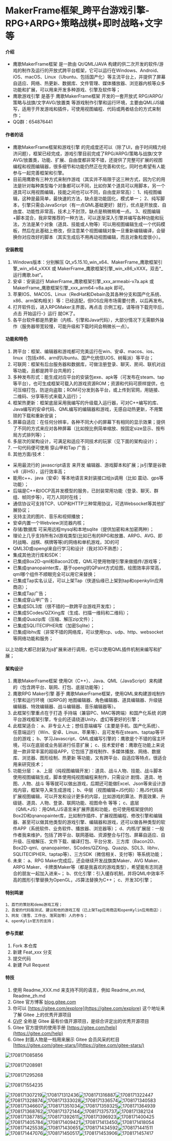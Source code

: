 # MakerFrame框架_跨平台游戏引擎-RPG+ARPG+策略战棋+即时战略+文字等

#### 介绍

* 鹰歌MakerFrame框架 是一款由 Qt/QML/JAVA 构建的供二次开发的软件/游戏的制作及运行的开放式跨平台框架，它可以运行在Windows、Android、iOS、macOS、Linux（Ubuntu、包括国产化）等主流平台上，并提供了屏幕自适应、网络、热更新、数据库、文件管理、媒体播放器、浏览器内核等众多功能和扩展，可以用来开发多种游戏、引擎及软件等；
* 鹰歌游戏引擎 是基于 鹰歌MakerFrame框架 开发的一套开放式 RPG/ARPG/策略与战旗/文字AVG/放置类 等游戏制作引擎和运行环境，主要由QML/JS编写，适用于开发游戏和插件，可使用视图编程、代码或两者结合的方式来制作；
* QQ群：654876441

#### 作者的话

* 鹰歌MakerFrame框架和游戏引擎 的完成度还可以（除了UI，由于时间精力经济问题），框架已经完成，游戏引擎目前完成了RPG/ARPG/策略与战旗/文字AVG/放置类，功能、扩展、自由度都非常不错，还提供了完整可扩展的视图编程和视图编辑器，很多细节和功能仍然正在完善和优化，同时也希望有人能参与一起完善框架和引擎。
* 目前用鹰歌有三种方式来制作游戏（其实并不局限于这三种方式，因为它的用法是针对每种类型每个对象都可以不同，比如你某个道具可以用脚本，另一个道具可以用视图编辑，技能之间也可以不同，自由度非常高）：
  1、纯视图编辑，这种是最简单，最快速的方法，缺点是功能固化，模式单一；
  2、纯写脚本，引擎只需会JavaScript（有一点QML基础更好）就行，优点是开放度、自由度、功能性非常高，技术上不封顶，缺点是稍微稍难一点。
  3、视图编辑+脚本混合，我非常推荐的一种方法，可以逐渐深入引擎并编写各种功能和玩法，方法是某个对象（道具、技能或人物等）可以用视图编辑生成一个代码模板，然后在此基础上修改，但注意某个视图编辑对象一旦重新编辑编译，会替换你对应改好的脚本（其实生成后不用再动视图编辑，而且对象粒度很小）。

#### 安装教程

1. Windows版本：分别解压 Qt_v5.15.10_win_x64、MakerFrame_鹰歌框架引擎_win_x64_vXXX 或 MakerFrame_鹰歌框架引擎_win_x86_vXXX，双击“_运行鹰歌.bat”。
2. 安卓：安装运行 MakerFrame_鹰歌框架引擎_xxx_armeabi-v7a.apk 或 MakerFrame_鹰歌框架引擎_xxx_arm64-v8a.apk 即可。
3. 苹果IOS、MACOS、Linux（RedHat和Debain及其各种分支和国产化系统、x86、arm架构相关）等：已经适配，但IOS应用市场需要付费，以后再发布。
4. 打开软件后，进入RPGMaker主界面，再点击 示例工程，请等待下载完毕后，点击 开始运行-》运行 就OK了。
5. 各平台软件都是热更新（内核、引擎和Java代码），大部分情况下无需额外操作（服务器带宽较慢，可能升级和下载时间会稍微长一点）。

#### 功能和特色

1. 跨平台：框架、编辑器和游戏都可完美运行在win、安卓、macos、ios、linux（包括x86、arm的Ubuntu、国产化统信UOS、树莓派）等平台；
2. 可联网：框架有后台服务器和数据库，可做注册登录、聊天、房间、联机对战等功能，且都是跨平台共用的；
3. 多种发布形式：能生成对应平台的安装包exe、apk等（可发布在steam、tap等平台），也可生成框架可载入的游戏资源ROM；资源和代码可原样提供，也可压缩打包，防逆向盗取；ROM可分发到各平台，或上传到官网，用链接、二维码、分享等形式来载入运行）；
4. 框架热更新：框架底层采用我编写的升级载入运行器，可对C++编写的库、Java编写的安卓代码、QML编写的编辑器和游戏，无感自动热更新，不用繁琐的下载和重新安装；
5. 屏幕自适应：在任何分辨率，各种不同大小的屏幕下有相同的显示效果；提供了不同的方式来应对各种屏幕（比如按比例简单缩放、按固定size显示、按布局方式排列等）；
6. 多层次的架构设计，可满足和适应不同技术的玩家（见下面的架构设计）；
7. 一句代码便可使用 穿山甲和Tap 广告；
8. 其他方面/技术：

* 采用最流行的 javascript语言 来开发 编辑器、游戏脚本和扩展；js引擎是谷歌v8（非H5），运行效率高；
* 能用c++、java（安卓）等本地语言来封装接口给js调用（比如 震动、gps等功能）；
* 后端是C++和IOCP高并发模型的服务，已封装常用功能（登录、聊天、群组、帧同步等），可万人同时在线；
* 通信协议可支持TCP、UDP和HTTP三种常用协议，可选Websocket等其他扩展协议；
* 支持主流的图片、音乐和视频播放；
* 安卓内置一个Webview浏览器内核；
* 存储/数据库 可采用远程mysql和本地sqlite（提供加密和未加密两种）；
* 理论上几乎支持所有2d游戏类型(比如已有的RPG和放置、ARPG、AVG、即时战略、战棋、棋牌等等)的网络和单机游戏，3D的可
* QML3D或opengl来自行学习和设计（我对3D不熟悉）；
* 集成其他流行库和SDK：
* 已集成Box2D-qml和Bacon2D库，QML可使用物理引擎来做插件/游戏等；
* 已集成qnanopainter库，基于opengl的QPaint方式绘图，绘图效率非常高，qml哪个组件不顺眼完全可以用它来替换；
* 已集成Tap实名认证，可以上架Tap（侠道仙缘已上架到tap和openkylin应用商店）；
* 已集成Tap广告；
* 已集成穿山甲广告；
* 已集成SDL3库（很不错的一款跨平台游戏开发库）；
* 已集成SCodes/QZXing库（生成、扫描一维码和二维码）；
* 已集成Quazip库（压缩、解压zip文件）；
* 已集成SQLITECIPHER库（加密Sqlite）；
* 已集成libhv库（非常不错的网络库，可以使用tcp、udp、http、websocket等网络功能和服务；

以上功能大都已封装为js扩展来进行调用，也可以使用QML插件机制来编写和扩展；

#### 架构设计

1. 鹰歌MakerFrame框架 使用Qt（C++）、Java、QML（JavaScript）来构建的（包含跨平台、联网、打包、底层功能等）；
2. 鹰歌RPG Maker引擎 基于 鹰歌MakerFrame框架，使用QML来构建游戏制作引擎和运行环境（如RPG的 地图编辑器、角色编辑器、道具编辑器、升级链编辑器、特效编辑器、战斗编辑器、音乐编辑器等）。
3. 此框架引擎重点在于打造 手持端（兼容PC、MAC等跨端）和国产化系统 的跨平台游戏框架引擎，专业的还请绕道Unity、虚幻等更好的引擎；
4. 此框架适合：
   a、非专业人士；想任意端编写（主要是手机、国产化系统）、任意端运行（Win、安卓、Linux、苹果等）、且可发布在steam、taptap等平台的游戏；
   b、学习Javascript、QML或编写引擎的：鹰歌是个不错的宿主环境，可以在底层或业务层进行任意扩展；
   c、技术爱好者：鹰歌在功能上来说是一款非常丰富的超级APP，它包括了游戏制作、多媒体播放、网络、数据库、浏览器、图形绘制、热更新 等功能，又有跨平台、自适应等特点，很适合用来研究技术；
5. 功能分层：
   a、上层（纯视图编辑开发）：道具、战斗人物、技能、战斗脚本使用视图编辑生成，脚本使用纯视图编程来制作，只需设计 剧情、道具、地图、人物、战斗 等等就可以做出游戏，后期还可能做Excel、Json等来设计游戏内容，框架导入来生成游戏；
   b、中层（视图编辑+JS代码）：用JS代码来扩展视图编辑，可以开发和设计更多的内容，比如游戏的算法、界面效果、升级链、道具、人物、登录、联网功能、视图命令 等等；
   c、底层（QML+JS）：用QML/JS语言来扩展界面和功能，也可使用框架提供的Box2D和qnanopainter库，比如制作插件、扩展视图编程、修改引擎和编辑器、甚至可以做其他类型的游戏引擎、编辑器和游戏，还可以做各种类型的软件APP（系统软件、业务软件、播放器、浏览器等）；
   d、内核/扩展层：一般作者我来维护，包括了跨平台、联网基础、资源整合与打包、屏幕自适应、自升级、压缩解压、文件下载、编译打包、平台分发、三方库（Bacon2D、Box2D-qml、qnanopainter、SCodes/QZXing、Quazip、SDL3、libhv、SQLITECIPHER、taptap等）、三方SDK（微信相关、支付等）等系统功能；
6. 未来：
   a、RPG Maker完成后，还会继续开发战旗类Maker、AVG Maker、ARPG Maker、卡牌类Maker等（都是我喜欢的游戏类型），希望能有志同道合的朋友一起加入进来~；
   b、优化引擎：引入缓存机制，并将QML中效率不高的图形引擎替换为OpenGL，JS算法替换为C++；
   c、开发3D引擎；

#### 特别鸣谢

    1、荔竹的策划和demo游戏工程；
    2、吾爱的代码版测试、建议和他的游戏工程（已上架Tap应用商店和openKylin应用商店）；
    3、网友（落雪、工作台、落冥迦等）人的参与；
    4、openKylin官方的支持；

#### 参与贡献

1. Fork 本仓库
2. 新建 Feat_xxx 分支
3. 提交代码
4. 新建 Pull Request

#### 特技

1. 使用 Readme\_XXX.md 来支持不同的语言，例如 Readme\_en.md, Readme\_zh.md
2. Gitee 官方博客 [blog.gitee.com](https://blog.gitee.com)
3. 你可以 [https://gitee.com/explore](https://gitee.com/explore) 这个地址来了解 Gitee 上的优秀开源项目
4. [GVP](https://gitee.com/gvp) 全称是 Gitee 最有价值开源项目，是综合评定出的优秀开源项目
5. Gitee 官方提供的使用手册 [https://gitee.com/help](https://gitee.com/help)
6. Gitee 封面人物是一档用来展示 Gitee 会员风采的栏目 [https://gitee.com/gitee-stars/](https://gitee.com/gitee-stars/)

![1708171085856](image/README/1708171085856.png)

![1708171208981](image/README/1708171208981.png)

![1708171295268](image/README/1708171295268.png)

![1708171554235](image/README/1708171554235.png)

![1708171307219](image/README/1708171307219.png)![1708171312436](image/README/1708171312436.png)![1708171316887](image/README/1708171316887.png)![1708171322447](image/README/1708171322447.png)![1708171328874](image/README/1708171328874.png)![1708171333028](image/README/1708171333028.png)![1708171336574](image/README/1708171336574.png)![1708171340583](image/README/1708171340583.png)![1708171346607](image/README/1708171346607.png)![1708171351034](image/README/1708171351034.png)![1708171359325](image/README/1708171359325.png)![1708171364939](image/README/1708171364939.png)![1708171368762](image/README/1708171368762.png)![1708171372144](image/README/1708171372144.png)![1708171375737](image/README/1708171375737.png)![1708171382124](image/README/1708171382124.png)![1708171387785](image/README/1708171387785.png)![1708171392611](image/README/1708171392611.png)![1708171396923](image/README/1708171396923.png)![1708171400425](image/README/1708171400425.png)![1708171405784](image/README/1708171405784.png)![1708171409421](image/README/1708171409421.png)![1708171413450](image/README/1708171413450.png)![1708171418054](image/README/1708171418054.png)![1708171425538](image/README/1708171425538.png)![1708171430651](image/README/1708171430651.png)![1708171434592](image/README/1708171434592.png)![1708171441511](image/README/1708171441511.png)![1708171447076](image/README/1708171447076.png)![1708171450517](image/README/1708171450517.png)![1708171453906](image/README/1708171453906.png)![1708171457417](image/README/1708171457417.png)
